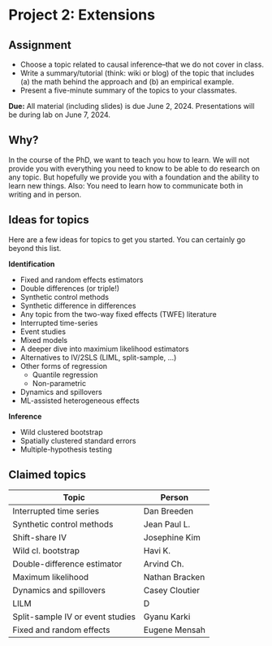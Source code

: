# Project 2: Extensions

## Assignment

- Choose a topic related to causal inference–that we do not cover in class.
- Write a summary/tutorial (think: wiki or blog) of the topic that includes (a) the math behind the approach and (b) an empirical example.
- Present a five-minute summary of the topics to your classmates.

**Due:** All material (including slides) is due June 2, 2024. Presentations will be during lab on June 7, 2024.

## Why?

In the course of the PhD, we want to teach you how to learn. We will not provide you with everything you need to know to be able to do research on any topic. But hopefully we provide you with a foundation and the ability to learn new things. Also: You need to learn how to communicate both in writing and in person. 

## Ideas for topics

Here are a few ideas for topics to get you started. You can certainly go beyond this list.

**Identification**

- Fixed and random effects estimators
- Double differences (or triple!)
- Synthetic control methods
- Synthetic difference in differences
- Any topic from the two-way fixed effects (TWFE) literature
- Interrupted time-series
- Event studies
- Mixed models
- A deeper dive into maximium likelihood estimators
- Alternatives to IV/2SLS (LIML, split-sample, ...)
- Other forms of regression
  - Quantile regression
  - Non-parametric
- Dynamics and spillovers
- ML-assisted heterogeneous effects

**Inference**

- Wild clustered bootstrap
- Spatially clustered standard errors
- Multiple-hypothesis testing

## Claimed topics

| Topic | Person |
|-------|--------|
| Interrupted time series | Dan Breeden |
| Synthetic control methods | Jean Paul L. |
| Shift-share IV | Josephine Kim |
| Wild cl. bootstrap | Havi K. |
| Double-difference estimator | Arvind Ch. |
| Maximum likelihood | Nathan Bracken |
| Dynamics and spillovers | Casey Cloutier |
| LILM | D |
| Split-sample IV or event studies | Gyanu Karki |
| Fixed and random effects | Eugene Mensah |